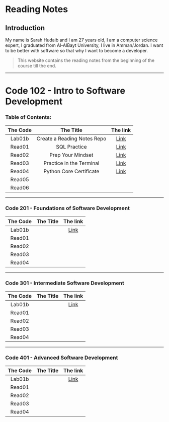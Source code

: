 # Reading Notes

## Introduction

<p> My name is Sarah Hudaib and I am 27 years old, I am a computer science expert, I graduated from Al-AlBayt University, I live in Amman/Jordan.
I want to be better with software so that why I want to become a developer. </p>

> This website contains the reading notes from the beginning of the course till the end. 

---

# Code 102 - Intro to Software Development
### Table of Contents:

| The Code  |  The Title | The link  |
|:-:|:-:|:-:|
| Lab01b  | Create a Reading Notes Repo  |  [Link](https://sarahhudaib.github.io/reading-notes/) |
|  Read01 | SQL Practice  | [Link](/SQL.md)  |
|  Read02 | Prep Your Mindset  | [Link](/mindset.md)  |
|  Read03 | Practice in the Terminal  | [Link](/terminal.md)  |
|  Read04 | Python Core Certificate  | [Link](/Python-Sololearn.md)  |
|  Read05 |   |   |
|  Read06 |   |   |

---

### Code 201 - Foundations of Software Development

| The Code  |  The Title | The link  |
|:-:|:-:|:-:|
| Lab01b  |   |  [Link]() |
|  Read01 |   |   |
|  Read02 |   |   |
|  Read03 |   |   |
|  Read04 |   |   |

---

### Code 301 - Intermediate Software Development

| The Code  |  The Title | The link  |
|:-:|:-:|:-:|
| Lab01b  |   |  [Link]() |
|  Read01 |   |   |
|  Read02 |   |   |
|  Read03 |   |   |
|  Read04 |   |   |

---
### Code 401 - Advanced Software Development

| The Code  |  The Title | The link  |
|:-:|:-:|:-:|
| Lab01b  |   |  [Link]() |
|  Read01 |   |   |
|  Read02 |   |   |
|  Read03 |   |   |
|  Read04 |   |   |

